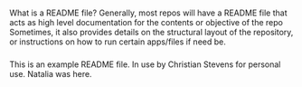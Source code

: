####
What is a README file?
Generally, most repos will have a README file that acts as high level documentation for the contents or objective of the repo
Sometimes, it also provides details on the structural layout of the repository, or instructions on how to run certain apps/files if need be.
###
This is an example README file. In use by Christian Stevens for personal use.
Natalia was here.
